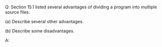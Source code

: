 Q: Section 15.1 listed several advantages of dividing a program into multiple
source files.

(a) Describe several other advantages.

(b) Describe some disadvantages.

A:
